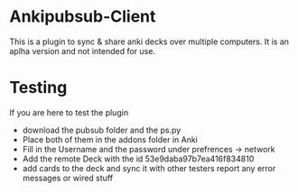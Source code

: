 Ankipubsub-Client
=================

This is a plugin to sync & share anki decks over multiple computers.
It is an aplha version and not intended for use.

Testing
===
If you are here to test the plugin 
* download the pubsub folder and the ps.py
* Place both of them in the addons folder in Anki
* Fill in the Username and the password under prefrences -> network
* Add the remote Deck with the id 53e9daba97b7ea416f834810
* add cards to the deck and sync it with other testers report any error messages or wired stuff
